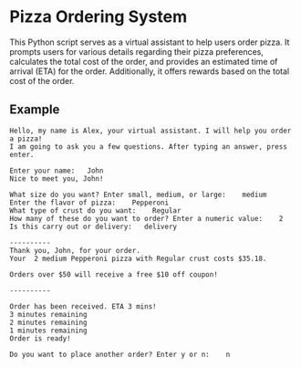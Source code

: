 # Pizza Ordering System

This Python script serves as a virtual assistant to help users order pizza. It prompts users for various details regarding their pizza preferences, calculates the total cost of the order, and provides an estimated time of arrival (ETA) for the order. Additionally, it offers rewards based on the total cost of the order.

## Example

```
Hello, my name is Alex, your virtual assistant. I will help you order a pizza!
I am going to ask you a few questions. After typing an answer, press enter.

Enter your name:   John
Nice to meet you, John!

What size do you want? Enter small, medium, or large:    medium
Enter the flavor of pizza:    Pepperoni
What type of crust do you want:    Regular
How many of these do you want to order? Enter a numeric value:    2
Is this carry out or delivery:   delivery

----------
Thank you, John, for your order.
Your  2 medium Pepperoni pizza with Regular crust costs $35.18.

Orders over $50 will receive a free $10 off coupon!

----------

Order has been received. ETA 3 mins!
3 minutes remaining
2 minutes remaining
1 minutes remaining
Order is ready!

Do you want to place another order? Enter y or n:    n
```


